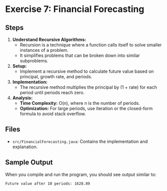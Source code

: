  # Exercise 7: Financial Forecasting


## Steps
1. **Understand Recursive Algorithms:**
   - Recursion is a technique where a function calls itself to solve smaller instances of a problem.
   - It simplifies problems that can be broken down into similar subproblems.
2. **Setup:**
   - Implement a recursive method to calculate future value based on principal, growth rate, and periods.
3. **Implementation:**
   - The recursive method multiplies the principal by (1 + rate) for each period until periods reach zero.
4. **Analysis:**
   - **Time Complexity:** O(n), where n is the number of periods.
   - **Optimization:** For large periods, use iteration or the closed-form formula to avoid stack overflow.

## Files
- `src/FinancialForecasting.java`: Contains the implementation and explanation.

## Sample Output
When you compile and run the program, you should see output similar to:

```
Future value after 10 periods: 1628.89
```

